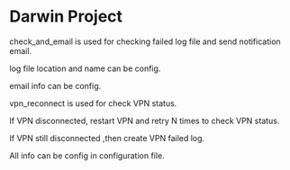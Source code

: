 # Darwin Project

check_and_email is used for checking failed log file and send notification email.

log file location and name can be config.

email info can be config.

vpn_reconnect is used for check VPN status. 

If VPN disconnected, restart VPN and retry N times to check VPN status.

If VPN still disconnected ,then create VPN failed log.

All info can be config in configuration file.

